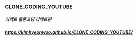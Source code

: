 ### CLONE_CODING_YOUTUBE
##### 리액트 클론코딩 리액트편
##### https://klmhyeonwoo.github.io/CLONE_CODING_YOUTUBE/
